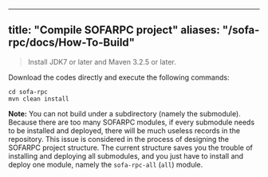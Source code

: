 
---
title: "Compile SOFARPC project"
aliases: "/sofa-rpc/docs/How-To-Build"
---


> Install JDK7 or later and Maven 3.2.5 or later.

Download the codes directly and execute the following commands:

```
cd sofa-rpc
mvn clean install
```


**Note:** You can not build under a subdirectory (namely the submodule). Because there are too many SOFARPC modules, if every submodule needs to be installed and deployed, there will be much useless records in the repository. This issue is considered in the process of designing the SOFARPC project structure. The current structure saves you the trouble of installing and deploying all submodules, and you just have to install and deploy one module, namely the `sofa-rpc-all` (`all`) module.